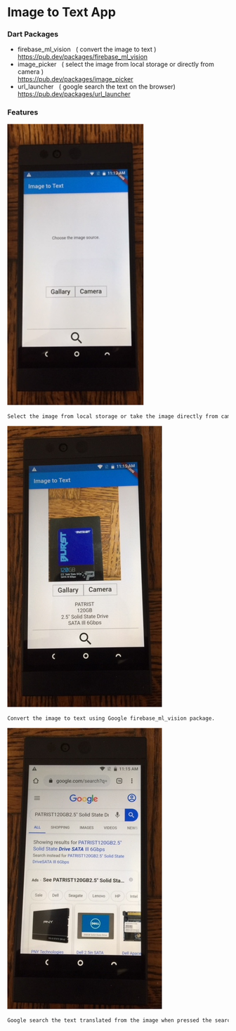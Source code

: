 # Image to Text App

### Dart Packages

- firebase_ml_vision &nbsp;&nbsp;( convert the image to text )<br />
    https://pub.dev/packages/firebase_ml_vision
- image_picker &nbsp;&nbsp;( select the image from local storage or directly from camera )<br />
    https://pub.dev/packages/image_picker
- url_launcher &nbsp;&nbsp;( google search the text on the browser)<br />
    https://pub.dev/packages/url_launcher


### Features
![image](./it_1.jpg)
```sh
Select the image from local storage or take the image directly from camera.
```
![image](./it_2.jpg)
```sh
Convert the image to text using Google firebase_ml_vision package.
```
![image](./it_3.jpg)
```sh
Google search the text translated from the image when pressed the search icon.
```
